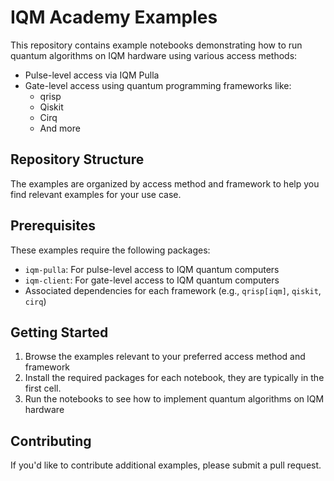 # IQM Academy Examples

This repository contains example notebooks demonstrating how to run quantum algorithms on IQM hardware using various access methods:

- Pulse-level access via IQM Pulla
- Gate-level access using quantum programming frameworks like:
    - qrisp
    - Qiskit
    - Cirq
    - And more

## Repository Structure

The examples are organized by access method and framework to help you find relevant examples for your use case.

## Prerequisites

These examples require the following packages:

- `iqm-pulla`: For pulse-level access to IQM quantum computers
- `iqm-client`: For gate-level access to IQM quantum computers
- Associated dependencies for each framework (e.g., `qrisp[iqm]`, `qiskit`, `cirq`)

## Getting Started

1. Browse the examples relevant to your preferred access method and framework
2. Install the required packages for each notebook, they are typically in the first cell.
3. Run the notebooks to see how to implement quantum algorithms on IQM hardware

## Contributing

If you'd like to contribute additional examples, please submit a pull request.